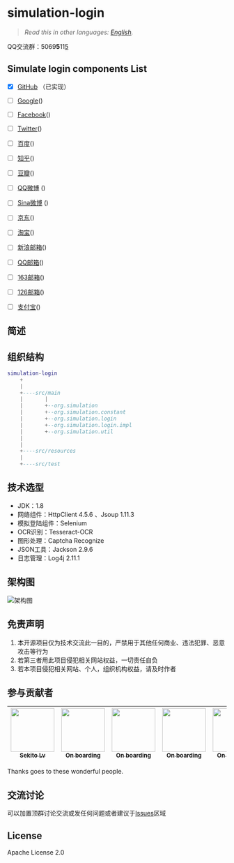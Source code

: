 # simulation-login

> *Read this in other languages: [English](README-en.md).*

QQ交流群：5069**5**11<u>5</u>

## Simulate login components List

- [x] [GitHub](https://www.github.com) （已实现）
- [ ] [Google](https://www.google.com)()
- [ ] [Facebook](https://www.facebook.com)()
- [ ] [Twitter](https://twitter.com)()
- [ ] [百度](https://www.baidu.com)()
- [ ] [知乎](https://www.zhihu.com/#signin)()
- [ ] [豆瓣](https://accounts.douban.com/login?redir=https://m.douban.com/)()
- [ ] [QQ微博](http://w.t.qq.com/touch) ()
- [ ] [Sina微博](https://passport.weibo.cn/signin/login?entry=mweibo&res=wel&wm=3349&r=http%3A%2F%2Fm.weibo.cn%2F%3Fjumpfrom%3Dwapv4%26tip%3D1) ()
- [ ] [京东](http://www.jd.com/)()
- [ ] [淘宝](https://www.taobao.com/)()
- [ ] [新浪邮箱](http://mail.sina.com.cn/)()
- [ ] [QQ邮箱](https://mail.qq.com/cgi-bin/loginpage)()
- [ ] [163邮箱](http://smart.mail.163.com/?dv=smart)()
- [ ] [126邮箱](http://smart.mail.126.com/?dv=smart)()
- [ ] [支付宝](https://www.alipay.com/)()


## 简述


## 组织结构

``` lua
simulation-login
    +
    |
    +----src/main
    |       |
    |       +--org.simulation
    |       +--org.simulation.constant
    |       +--org.simulation.login
    |       +--org.simulation.login.impl
    |       +--org.simulation.util
    |
    |
    +----src/resources
    |
    +----src/test

```


## 技术选型

- JDK：1.8
- 网络组件：HttpClient 4.5.6 、Jsoup 1.11.3
- 模拟登陆组件：Selenium
- OCR识别：Tesseract-OCR
- 图形处理：Captcha Recognize
- JSON工具：Jackson 2.9.6
- 日志管理：Log4j 2.11.1


## 架构图
![架构图]()


## 免责声明
1. 本开源项目仅为技术交流此一目的，严禁用于其他任何商业、违法犯罪、恶意攻击等行为
2. 若第三者用此项目侵犯相关网站权益，一切责任自负
3. 若本项目侵犯相关网站、个人，组织机构权益，请及时作者


## 参与贡献者
<!-- ALL-CONTRIBUTORS-LIST:START - Do not remove or modify this section -->
<!-- prettier-ignore -->

| [<img src="https://avatars1.githubusercontent.com/u/25427352?s=460&v=4" width="100px;"/><br /><sub><b>Sekito Lv</b></sub>](https://github.com/bluetata)<br /> | [<img src="https://avatars1.githubusercontent.com/u/9919?s=200&v=4" width="100px;"/><br /><sub><b>On boarding</b></sub>](#)<br />| [<img src="https://avatars1.githubusercontent.com/u/9919?s=200&v=4" width="100px;"/><br /><sub><b>On boarding</b></sub>](#)<br /> | [<img src="https://avatars1.githubusercontent.com/u/9919?s=200&v=4" width="100px;"/><br /><sub><b>On boarding</b></sub>](#)<br /> | [<img src="https://avatars1.githubusercontent.com/u/9919?s=200&v=4" width="100px;"/><br /><sub><b>On boarding</b></sub>](#)<br /> | [<img src="https://avatars1.githubusercontent.com/u/9919?s=200&v=4" width="100px;"/><br /><sub><b>On boarding</b></sub>](#)<br /> | [<img src="https://avatars1.githubusercontent.com/u/9919?s=200&v=4" width="100px;"/><br /><sub><b>On boarding</b></sub>](#)<br />
| :---: | :---: | :---: | :---: | :---: | :---: | :---: |

<!-- ALL-CONTRIBUTORS-LIST:END -->
Thanks goes to these wonderful people.

## 交流讨论
可以加置顶群讨论交流或发任何问题或者建议于[Issues](https://github.com/bluetata/simulation-login/issues)区域

## License
Apache License 2.0